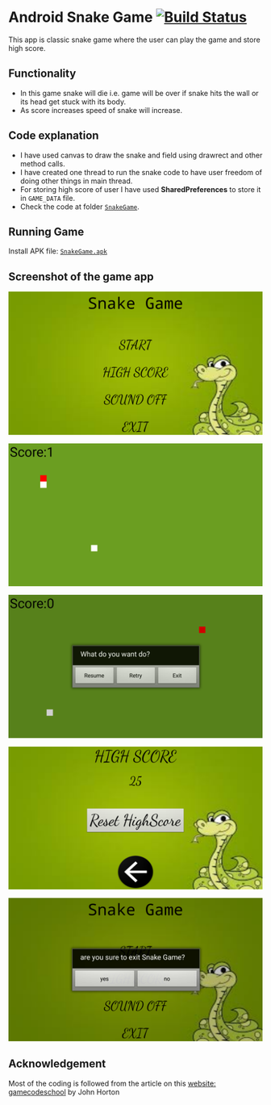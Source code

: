 # Android Snake Game [![Build Status][travis-image]][travis-url]

This app is classic snake game where the user can play the game and store high score.

## Functionality

- In this game snake will die i.e. game will be over if snake hits the wall or its head get stuck with its body.
- As score increases speed of snake will increase.

## Code explanation

- I have used canvas to draw the snake and field using drawrect and other method calls.
- I have created one thread to run the snake code to have user freedom of doing other things in main thread.
- For storing high score of user I have used **SharedPreferences** to store it in `GAME_DATA` file.
- Check the code at folder [`SnakeGame`](https://github.com/kalpeshdusane/Fun-Coding-for-Games/tree/master/Snake%20Game/Android%20Version/SnakeGame).

## Running Game

Install APK file: [`SnakeGame.apk`](https://github.com/kalpeshdusane/Fun-Coding-for-Games/blob/master/Snake%20Game/Android%20Version/SnakeGame.apk)

## Screenshot of the game app

![image](readmeImage/game1.png)

![image](readmeImage/game2.png)

![image](readmeImage/game3.png)

![image](readmeImage/game4.png)

![image](readmeImage/game5.png)

## Acknowledgement

Most of the coding is followed from the article on this [website: gamecodeschool](http://gamecodeschool.com/android/coding-a-snake-game-for-android/) by John Horton

<!-- Markdown link & img dfn's -->
[travis-image]: https://img.shields.io/travis/dbader/node-datadog-metrics/master.svg?style=flat-square
[travis-url]: https://travis-ci.org/dbader/node-datadog-metrics
